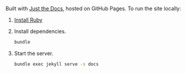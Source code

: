 Built with [Just the Docs](https://just-the-docs.github.io/just-the-docs/), hosted on GitHub Pages. To run the site locally:

1. [Install Ruby](https://www.ruby-lang.org/en/documentation/installation/)
1. Install dependencies.

   ```sh
   bundle
   ```

1. Start the server.

   ```sh
   bundle exec jekyll serve -s docs
   ```
